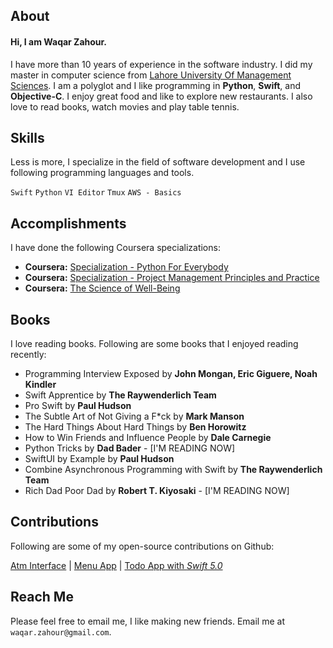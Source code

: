 ## About
#### Hi, I am Waqar Zahour.

I have more than 10 years of experience in the software industry. I did my master in computer science from [Lahore University Of Management Sciences](https://lums.edu.pk/). I am a polyglot and I like programming in **Python**,  **Swift**, and **Objective-C**. I enjoy great food and like to explore new restaurants. I also love to read books, watch movies and play table tennis.

## Skills
Less is more, I specialize in the field of software development and I use following programming languages and tools.

`Swift`   `Python`  `VI Editor`   `Tmux`   `AWS - Basics` 

## Accomplishments
I have done the following Coursera specializations:

-  **Coursera:** [Specialization - Python For Everybody](https://www.coursera.org/account/accomplishments/specialization/3ZBEFD44Z87F)
-  **Coursera:** [Specialization - Project Management Principles and Practice](https://www.coursera.org/account/accomplishments/specialization/W2DZA278KPMA)
-  **Coursera:** [The Science of Well-Being](https://www.coursera.org/account/accomplishments/records/B8DQS6SBBH23)

## Books
I love reading books. Following are some books that I enjoyed reading recently:

 - Programming Interview Exposed by __John Mongan, Eric Giguere, Noah Kindler__
 - Swift Apprentice by __The Raywenderlich Team__
 - Pro Swift by __Paul Hudson__
 - The Subtle Art of Not Giving a F*ck by __Mark Manson__
 - The Hard Things About Hard Things by __Ben Horowitz__ 
 - How to Win Friends and Influence People by __Dale Carnegie__
 - Python Tricks by __Dad Bader__  - [I'M READING NOW]
 - SwiftUI by Example by __Paul Hudson__
 - Combine Asynchronous Programming with Swift by __The Raywenderlich Team__
 - Rich Dad Poor Dad by __Robert T. Kiyosaki__ - [I'M READING NOW]

## Contributions
Following are some of my open-source contributions on Github:

[Atm Interface](https://github.com/WaqarZahour/Atm-Machine) | [Menu App](https://github.com/WaqarZahour/MenuApp) | [Todo App with *Swift 5.0*](https://github.com/WaqarZahour/ToDo-App)

## Reach Me	
Please feel free to email me, I like making new friends. Email me at `waqar.zahour@gmail.com`.
